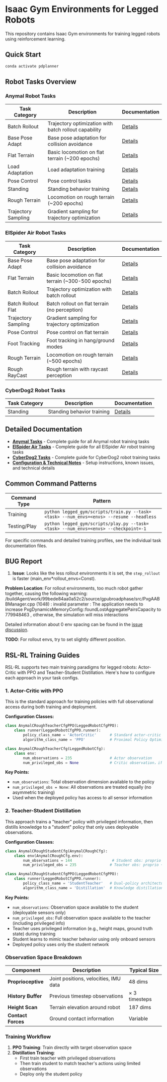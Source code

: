 # Isaac Gym Environments for Legged Robots

This repository contains Isaac Gym environments for training legged robots using reinforcement learning.

## Quick Start

```bash
conda activate pdplanner
```

## Robot Tasks Overview

### Anymal Robot Tasks
| Task Category | Description | Documentation |
|---------------|-------------|---------------|
| Batch Rollout | Trajectory optimization with batch rollout capability | [Details](doc/anymal_tasks.md#batchrolloutanymal) |
| Base Pose Adapt | Base pose adaptation for collision avoidance | [Details](doc/anymal_tasks.md#baseposeadapt-anymalc) |
| Flat Terrain | Basic locomotion on flat terrain (~200 epochs) | [Details](doc/anymal_tasks.md#anymalc-flat-terrain) |
| Load Adaptation | Load adaptation training | [Details](doc/anymal_tasks.md#loadadapt-anymalc-flat) |
| Pose Control | Pose control tasks | [Details](doc/anymal_tasks.md#pose-anymalc-flat) |
| Standing | Standing behavior training | [Details](doc/anymal_tasks.md#stand-anymalc-flat) |
| Rough Terrain | Locomotion on rough terrain (~200 epochs) | [Details](doc/anymal_tasks.md#anymalc-rough-terrain) |
| Trajectory Sampling | Gradient sampling for trajectory optimization | [Details](doc/anymal_tasks.md#anymalc-trajectory-gradient-sampling) |

### ElSpider Air Robot Tasks
| Task Category | Description | Documentation |
|---------------|-------------|---------------|
| Base Pose Adapt | Base pose adaptation for collision avoidance | [Details](doc/elspider_air_tasks.md#baseposeadapt-elspiderair) |
| Flat Terrain | Basic locomotion on flat terrain (~300-500 epochs) | [Details](doc/elspider_air_tasks.md#elspiderair-flat-terrain) |
| Batch Rollout | Trajectory optimization with batch rollout | [Details](doc/elspider_air_tasks.md#elspiderair-batch-rollout) |
| Batch Rollout Flat | Batch rollout on flat terrain (no perception) | [Details](doc/elspider_air_tasks.md#elspiderair-batch-rollout-flat) |
| Trajectory Sampling | Gradient sampling for trajectory optimization | [Details](doc/elspider_air_tasks.md#elspiderair-trajectory-gradient-sampling) |
| Pose Control | Pose control on flat terrain | [Details](doc/elspider_air_tasks.md#pose-elspiderair-flat) |
| Foot Tracking | Foot tracking in hang/ground modes | [Details](doc/elspider_air_tasks.md#foottrack-elspiderair) |
| Rough Terrain | Locomotion on rough terrain (~500 epochs) | [Details](doc/elspider_air_tasks.md#elspiderair-rough-terrain) |
| Rough RayCast | Rough terrain with raycast perception | [Details](doc/elspider_air_tasks.md#elspiderair-rough-raycast) |

### CyberDog2 Robot Tasks
| Task Category | Description | Documentation |
|---------------|-------------|---------------|
| Standing | Standing behavior training | [Details](doc/cyberdog2_tasks.md#cyberdog2-stand) |

## Detailed Documentation

- **[Anymal Tasks](doc/anymal_tasks.md)** - Complete guide for all Anymal robot training tasks
- **[ElSpider Air Tasks](doc/elspider_air_tasks.md)** - Complete guide for all ElSpider Air robot training tasks  
- **[CyberDog2 Tasks](doc/cyberdog2_tasks.md)** - Complete guide for CyberDog2 robot training tasks
- **[Configuration & Technical Notes](doc/configuration.md)** - Setup instructions, known issues, and technical details

## Common Command Patterns

| Command Type | Pattern |
|--------------|---------|
| Training | `python legged_gym/scripts/train.py --task=<task> --num_envs=<envs> --resume --headless` |
| Testing/Play | `python legged_gym/scripts/play.py --task=<task> --num_envs=<envs> --checkpoint=-1` |

For specific commands and detailed training profiles, see the individual task documentation files.

## BUG Report

1. **Issue**: Looks like the less rollout environments it is set, the `step_rollout` is faster (main_env*rollout_envs=Const).

**Problem Location**: For rollout environments, too much robot gather together, causing the following warning:
/buildAgent/work/99bede84aa0a52c2/source/gpubroadphase/src/PxgAABBManager.cpp (1048) : invalid parameter : The application needs to increase PxgDynamicsMemoryConfig::foundLostAggregatePairsCapacity to 779948463 , otherwise, the simulation will miss interactions

Detailed information about 0 env spacing can be found in the [issue discussion](https://forums.developer.nvidia.com/t/issue-with-environment-spacing-and-pxgdynamicsmemoryconfig-foundlostaggregatepairscapacity/198272/9).

**TODO**: For rollout envs, try to set slightly different position.

## RSL-RL Training Guides

RSL-RL supports two main training paradigms for legged robots: Actor-Critic with PPO and Teacher-Student Distillation. Here's how to configure each approach in your task configs.

### 1. Actor-Critic with PPO

This is the standard approach for training policies with full observational access during both training and deployment.

**Configuration Classes:**

```python
class AnymalCRoughTeacherCfgPPO(LeggedRobotCfgPPO):
    class runner(LeggedRobotCfgPPO.runner):
        policy_class_name = 'ActorCritic'      # Standard actor-critic architecture
        algorithm_class_name = 'PPO'           # Proximal Policy Optimization

class AnymalCRoughTeacherCfg(LeggedRobotCfg):
    class env:
        num_observations = 235                 # Actor observation
        num_privileged_obs = None              # Critic observation，if not set, Actor and Critic share the same observation
```

**Key Points:**
- `num_observations`: Total observation dimension available to the policy
- `num_privileged_obs = None`: All observations are treated equally (no asymmetric training)
- Used when the deployed policy has access to all sensor information

### 2. Teacher-Student Distillation

This approach trains a "teacher" policy with privileged information, then distills knowledge to a "student" policy that only uses deployable observations.

**Configuration Classes:**

```python
class AnymalCRoughStudentCfg(AnymalCRoughCfg):
    class env(AnymalCRoughCfg.env):
        num_observations = 144                  # Student obs: proprio only (48 × 3 history)
        num_privileged_obs = 235               # Teacher obs: proprio + height scan (48 + 187)

class AnymalCRoughStudentCfgPPO(LeggedRobotCfgPPO):
    class runner(LeggedRobotCfgPPO.runner):
        policy_class_name = 'StudentTeacher'   # Dual-policy architecture
        algorithm_class_name = 'Distillation'  # Knowledge distillation algorithm
```

**Key Points:**
- `num_observations`: Observation space available to the student (deployable sensors only)
- `num_privileged_obs`: Full observation space available to the teacher (including privileged info)
- Teacher uses privileged information (e.g., height maps, ground truth state) during training
- Student learns to mimic teacher behavior using only onboard sensors
- Deployed policy uses only the student network

### Observation Space Breakdown

| Component | Description | Typical Size |
|-----------|-------------|--------------|
| **Proprioceptive** | Joint positions, velocities, IMU data | 48 dims |
| **History Buffer** | Previous timestep observations | × 3 timesteps |
| **Height Scan** | Terrain elevation around robot | 187 dims |
| **Contact Forces** | Ground contact information | Variable |

### Training Workflow

1. **PPO Training**: Train directly with target observation space
2. **Distillation Training**: 
   - First train teacher with privileged observations
   - Then train student to match teacher's actions using limited observations
   - Deploy only the student policy